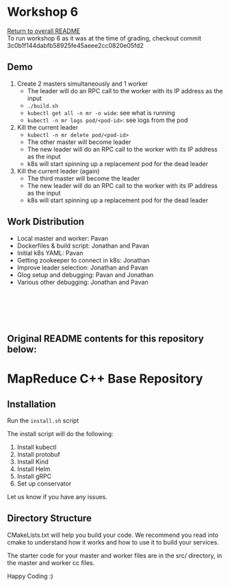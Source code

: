 # Workshop 6  

[Return to overall README](../README.md)  
To run workshop 6 as it was at the time of grading, checkout commit 3c0b1f144dabfb58925fe45aeee2cc0820e05fd2  

## Demo  
1. Create 2 masters simultaneously and 1 worker  
    - The leader will do an RPC call to the worker with its IP address as the input  
    - `./build.sh`  
    - `kubectl get all -n mr -o wide`: see what is running
    - `kubectl -n mr logs pod/<pod-id>`: see logs from the pod
2. Kill the current leader  
    - `kubectl -n mr delete pod/<pod-id>`  
    - The other master will become leader  
    - The new leader will do an RPC call to the worker with its IP address as the input  
    - k8s will start spinning up a replacement pod for the dead leader  
4. Kill the current leader (again)  
    - The third master will become the leader  
    - The new leader will do an RPC call to the worker with its IP address as the input  
    - k8s will start spinning up a replacement pod for the dead leader  

## Work Distribution  
- Local master and worker: Pavan  
- Dockerfiles & build script: Jonathan and Pavan  
- Initial k8s YAML: Pavan  
- Getting zookeeper to connect in k8s: Jonathan  
- Improve leader selection: Jonathan and Pavan  
- Glog setup and debugging: Pavan and Jonathan  
- Various other debugging: Jonathan and Pavan  

&nbsp;  
&nbsp;  
&nbsp;  
&nbsp;  

Original README contents for this repository below:  
---
# MapReduce C++ Base Repository
## Installation
Run the `install.sh` script

The install script will do the following:
1. Install kubectl
2. Install protobuf
3. Install Kind
4. Install Helm
5. Install gRPC
6. Set up conservator

Let us know if you have any issues.

## Directory Structure
CMakeLists.txt will help you build your code. We recommend you read into cmake to understand how it works and how to use it to build your services.

The starter code for your master and worker files are in the src/ directory, in the master and worker cc files. 

Happy Coding :)